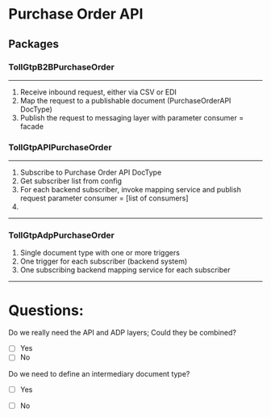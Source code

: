 # Purchase Order API

## Packages
### TollGtpB2BPurchaseOrder
---
1. Receive inbound request, either via CSV or EDI
2. Map the request to a publishable document (PurchaseOrderAPI DocType) 
3. Publish the request to messaging layer with parameter consumer = facade


### TollGtpAPIPurchaseOrder
---

 1. Subscribe to Purchase Order API DocType
 2. Get subscriber list from config
 3. For each backend subscriber, invoke mapping service and publish request parameter consumer = [list of consumers]
 4. 
---
### TollGtpAdpPurchaseOrder


 1. Single document type with one or more triggers
 2. One trigger for each subscriber (backend system)
 3. One subscribing backend mapping service for each subscriber
---
# Questions:

Do we really need the API and ADP layers; Could they be combined?
 - [ ] Yes
 - [ ] No
 
Do we need to define an intermediary document type?
 - [ ] Yes
 - [ ] No


<!--stackedit_data:
eyJoaXN0b3J5IjpbLTk4MjM3MjY3M119
-->